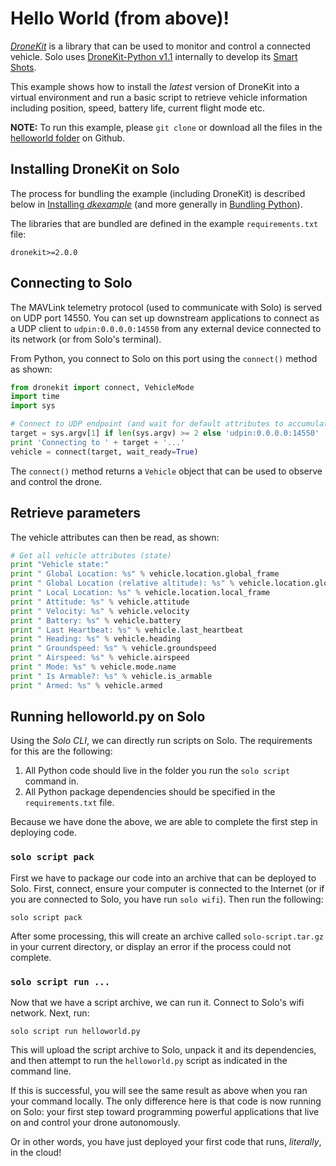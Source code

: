 # Hello World (from above)!

*[DroneKit](http://dronekit.io/)* is a library that can be used to monitor and control a connected vehicle. Solo uses [DroneKit-Python v1.1](http://python.dronekit.io/) internally to develop its [Smart Shots](concept-smartshot.html). 

This example shows how to install the *latest* version of DroneKit into a virtual environment and run a basic script to retrieve vehicle information including position, speed, battery life, current flight mode etc.

**NOTE:** To run this example, please `git clone` or download all the files in the [helloworld folder](https://github.com/3drobotics/solodevguide/tree/master/examples/helloworld) on Github.

## Installing DroneKit on Solo

The process for bundling the example (including DroneKit) is described below in [Installing _dkexample_](#installing-dkexample) (and more generally in [Bundling Python](advanced-python.html)). 

The libraries that are bundled are defined in the example `requirements.txt` file:

<div class="any-code"></div>

```
dronekit>=2.0.0
```


## Connecting to Solo

The MAVLink telemetry protocol (used to communicate with Solo) is served on UDP port 14550. You can set up downstream applications to connect as a UDP client to `udpin:0.0.0.0:14550` from any external device connected to its network (or from Solo's terminal).

From Python, you connect to Solo on this port using the `connect()` method as shown:

<div class="any-code"></div>

```py
from dronekit import connect, VehicleMode
import time
import sys

# Connect to UDP endpoint (and wait for default attributes to accumulate)
target = sys.argv[1] if len(sys.argv) >= 2 else 'udpin:0.0.0.0:14550'
print 'Connecting to ' + target + '...'
vehicle = connect(target, wait_ready=True)
```

The `connect()` method returns a `Vehicle` object that can be used to observe and control the drone.



## Retrieve parameters

The vehicle attributes can then be read, as shown:

<div class="any-code"></div>

```py
# Get all vehicle attributes (state)
print "Vehicle state:"
print " Global Location: %s" % vehicle.location.global_frame
print " Global Location (relative altitude): %s" % vehicle.location.global_relative_frame
print " Local Location: %s" % vehicle.location.local_frame
print " Attitude: %s" % vehicle.attitude
print " Velocity: %s" % vehicle.velocity
print " Battery: %s" % vehicle.battery
print " Last Heartbeat: %s" % vehicle.last_heartbeat
print " Heading: %s" % vehicle.heading
print " Groundspeed: %s" % vehicle.groundspeed
print " Airspeed: %s" % vehicle.airspeed
print " Mode: %s" % vehicle.mode.name
print " Is Armable?: %s" % vehicle.is_armable
print " Armed: %s" % vehicle.armed
```

## Running helloworld.py on Solo

Using the *Solo CLI*, we can directly run scripts on Solo. The requirements for this are the following:

1. All Python code should live in the folder you run the `solo script` command in.
1. All Python package dependencies should be specified in the `requirements.txt` file.

Because we have done the above, we are able to complete the first step in deploying code.

### `solo script pack`

First we have to package our code into an archive that can be deployed to Solo. First, connect, ensure your computer is connected to the Internet (or if you are connected to Solo, you have run `solo wifi`). Then run the following:

<div class="host-code"></div>

```
solo script pack
```

After some processing, this will create an archive called `solo-script.tar.gz` in your current directory, or display an error if the process could not complete.

### `solo script run ...`

Now that we have a script archive, we can run it. Connect to Solo's wifi network. Next, run:

<div class="host-code"></div>

```
solo script run helloworld.py
```

This will upload the script archive to Solo, unpack it and its dependencies, and then attempt to run the `helloworld.py` script as indicated in the command line.

If this is successful, you will see the same result as above when you ran your command locally. The only difference here is that code is now running on Solo: your first step toward programming powerful applications that live on and control your drone autonomously.

Or in other words, you have just deployed your first code that runs, *literally*, in the cloud!

